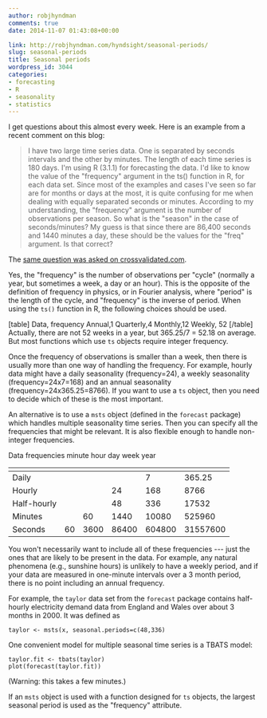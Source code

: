 ```yaml
---
author: robjhyndman
comments: true
date: 2014-11-07 01:43:08+00:00

link: http://robjhyndman.com/hyndsight/seasonal-periods/
slug: seasonal-periods
title: Seasonal periods
wordpress_id: 3044
categories:
- forecasting
- R
- seasonality
- statistics
---
```


I get questions about this almost every week. Here is an example from a recent comment on this blog:



> I have two large time series data. One is separated by seconds intervals and the other by minutes. The length of each time series is 180 days. I'm using R (3.1.1) for forecasting the data. I'd like to know the value of the "frequency" argument in the ts() function in R, for each data set. Since most of the examples and cases I've seen so far are for months or days at the most, it is quite confusing for me when dealing with equally separated seconds or minutes. According to my understanding, the "frequency" argument is the number of observations per season. So what is the "season" in the case of seconds/minutes? My guess is that since there are 86,400 seconds and 1440 minutes a day, these should be the values for the "freq" argument. Is that correct?



<!-- more -->
The [same question was asked on crossvalidated.com](http://stats.stackexchange.com/q/120806/159).

Yes, the "frequency" is the number of observations per "cycle" (normally a year, but sometimes a week, a day or an hour). This is the opposite of the definition of frequency in physics, or in Fourier analysis, where "period" is the length of the cycle, and "frequency" is the inverse of period. When using the `ts()` function in R, the following choices should be used.

[table]
Data, frequency
Annual,1
Quarterly,4
Monthly,12
Weekly, 52
[/table]
Actually, there are not 52 weeks in a year, but 365.25/7 = 52.18 on average. But most functions which use `ts` objects require integer frequency.

Once the frequency of observations is smaller than a week, then there is usually more than one way of handling the frequency. For example, hourly data might have a daily seasonality (frequency=24), a weekly seasonality (frequency=24x7=168) and an annual seasonality (frequency=24x365.25=8766). If you want to use a `ts` object, then you need to decide which of these is the most important.

An alternative is to use a `msts` object (defined in the `forecast` package) which handles multiple seasonality time series. Then you can specify all the frequencies that might be relevant. It is also flexible enough to handle non-integer frequencies.




<table style="width: 100%;" border="0" class="easy-table easy-table-default" >

<tr >
Data
frequencies




</tr>
<tr >

<td >
</td>
minute
hour
day
week
year
</tr>

<tbody >
<tr >

<td >Daily
</td>

<td >
</td>

<td >
</td>

<td >
</td>

<td >7
</td>

<td >365.25
</td>
</tr>
<tr >

<td >Hourly
</td>

<td >
</td>

<td >
</td>

<td >24
</td>

<td >168
</td>

<td >8766
</td>
</tr>
<tr >

<td >Half-hourly
</td>

<td >
</td>

<td >
</td>

<td >48
</td>

<td >336
</td>

<td >17532
</td>
</tr>
<tr >

<td >Min­utes
</td>

<td >
</td>

<td >60
</td>

<td >1440
</td>

<td >10080
</td>

<td >525960
</td>
</tr>
<tr >

<td >Sec­onds
</td>

<td >60
</td>

<td >3600
</td>

<td >86400
</td>

<td >604800
</td>

<td >31557600
</td>
</tr>
</tbody>
</table>




You won't necessarily want to include all of these frequencies --- just the ones that are likely to be present in the data. For example, any natural phenomena (e.g., sunshine hours) is unlikely to have a weekly period, and if your data are measured in one-minute intervals over a 3 month period, there is no point including an annual frequency.

For example, the `taylor` data set from the `forecast` package contains half-hourly electricity demand data from England and Wales over about 3 months in 2000. It was defined as


    
    taylor <- msts(x, seasonal.periods=c(48,336)



One convenient model for multiple seasonal time series is a TBATS model:


    
    taylor.fit <- tbats(taylor)
    plot(forecast(taylor.fit))



(Warning: this takes a few minutes.)

If an `msts` object is used with a function designed for `ts` objects, the largest seasonal period is used as the "frequency" attribute.
